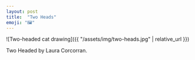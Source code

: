 ```yaml
---
layout: post
title:  "Two Heads"
emoji: "🖼️"
---
```


![Two-headed cat drawing]({{ "/assets/img/two-heads.jpg" | relative_url }})

Two Headed by Laura Corcorran.
